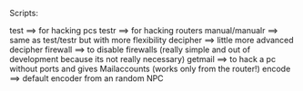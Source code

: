 Scripts:

test ==> for hacking pcs
testr ==> for hacking  routers
manual/manualr ==> same as test/testr but with more flexibility
decipher ==> little more advanced decipher
firewall ==> to  disable firewalls (really simple and out of development because its not really necessary)
getmail ==> to hack a pc without ports and gives Mailaccounts (works only from the router!)
encode ==> default encoder from an random NPC
